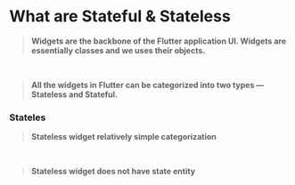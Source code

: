 # What are Stateful & Stateless

> **Widgets are the backbone of the Flutter application UI. Widgets are essentially classes and we uses their objects.**
<br>

> **All the widgets in Flutter can be categorized into two types — Stateless and Stateful.** 

### Stateles

> **Stateless widget relatively simple categorization**
<br>

> **Stateless widget does not have state entity**
